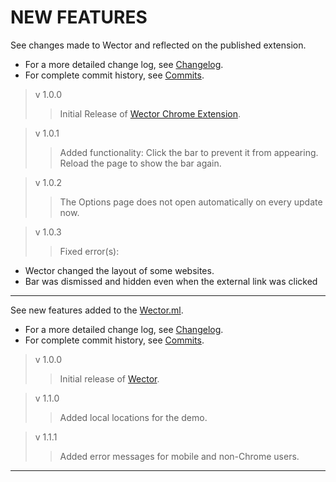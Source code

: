 **NEW FEATURES**
================

See changes made to Wector and reflected on the published extension.
 
- For a more detailed change log, see [Changelog](https://github.com/khaaliDimaag/Wector/blob/master/mkdwn/CHANGELOG.md "Complete Changelog").
- For complete commit history, see [Commits](https://github.com/khaaliDimaag/Wector/commits "Commit History").

> v 1.0.0
>> Initial Release of [Wector Chrome Extension](https://chrome.google.com/webstore/detail/fnhndnmiikmadhdpfajepacocmeaikde "See on the Chrome Webstore").

> v 1.0.1
>> Added functionality: Click the bar to prevent it from appearing. Reload the page to show the bar again.

> v 1.0.2
>> The Options page does not open automatically on every update now.

> v 1.0.3
>> Fixed error(s):
- Wector changed the layout of some websites.
- Bar was dismissed and hidden even when the external link was clicked


* * *

See new features added to the [Wector.ml](http://wector.ml "Visit us!").
  
- For a more detailed change log, see [Changelog](https://github.com/khaaliDimaag/Wector/blob/master/mkdwn/CHANGELOG.md "Complete Changelog").
- For complete commit history, see [Commits](https://github.com/khaaliDimaag/Wector/commits "Commit History").

> v 1.0.0
>> Initial release of [Wector](http://wector.ml "Visit us!").

> v 1.1.0
>> Added local locations for the demo.

> v 1.1.1
>> Added error messages for mobile and non-Chrome users.

* * *
